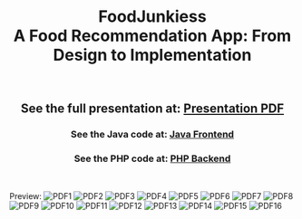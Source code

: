 <h1 align='center'>FoodJunkiess<br> A Food Recommendation App: From Design to Implementation</h1>

&nbsp;


<h2 align='center'> See the full presentation at: 
<a href="https://github.com/ShhmonDai/FoodJunkies/blob/main/FoodJunkiesReadme.pdf">Presentation PDF</a>
</h2>

<h3 align='center'> See the Java code at: 
<a href="https://github.com/ShhmonDai/FoodJunkies/tree/main/Android/foodjunkies/app/src/main/java/fj/foodjunkies">Java Frontend</a>
</h3>

<h3 align='center'> See the PHP code at: 
<a href="https://github.com/ShhmonDai/FoodJunkies/tree/main/Backend">PHP Backend</a>
</h3>




&nbsp;

Preview: 
![PDF1](ReadmeImages/FoodJunkiesReadme_Page_01.jpg "PDF 1")
![PDF2](ReadmeImages/FoodJunkiesReadme_Page_02.jpg "PDF 2")
![PDF3](ReadmeImages/FoodJunkiesReadme_Page_03.jpg "PDF 3")
![PDF4](ReadmeImages/FoodJunkiesReadme_Page_04.jpg "PDF 4")
![PDF5](ReadmeImages/FoodJunkiesReadme_Page_05.jpg "PDF 5")
![PDF6](ReadmeImages/FoodJunkiesReadme_Page_06.jpg "PDF 6")
![PDF7](ReadmeImages/FoodJunkiesReadme_Page_07.jpg "PDF 7")
![PDF8](ReadmeImages/FoodJunkiesReadme_Page_08.jpg "PDF 8")
![PDF9](ReadmeImages/FoodJunkiesReadme_Page_09.jpg "PDF 9")
![PDF10](ReadmeImages/FoodJunkiesReadme_Page_10.jpg "PDF 10")
![PDF11](ReadmeImages/FoodJunkiesReadme_Page_11.jpg "PDF 11")
![PDF12](ReadmeImages/FoodJunkiesReadme_Page_12.jpg "PDF 12")
![PDF13](ReadmeImages/FoodJunkiesReadme_Page_13.jpg "PDF 13")
![PDF14](ReadmeImages/FoodJunkiesReadme_Page_14.jpg "PDF 14")
![PDF15](ReadmeImages/FoodJunkiesReadme_Page_15.jpg "PDF 15")
![PDF16](ReadmeImages/FoodJunkiesReadme_Page_16.jpg "PDF 16")
